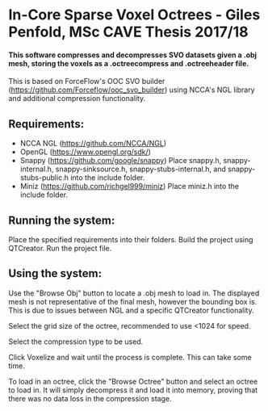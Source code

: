 # In-Core Sparse Voxel Octrees - Giles Penfold, MSc CAVE Thesis 2017/18

#### This software compresses and decompresses SVO datasets given a .obj mesh, storing the voxels as a .octreecompress and .octreeheader file.

This is based on ForceFlow's OOC SVO builder (https://github.com/Forceflow/ooc_svo_builder) using NCCA's NGL library and additional compression functionality.

## Requirements:

- NCCA NGL (https://github.com/NCCA/NGL)
- OpenGL (https://www.opengl.org/sdk/)
- Snappy (https://github.com/google/snappy)
  Place snappy.h, snappy-internal.h, snappy-sinksource.h, snappy-stubs-internal.h, and snappy-stubs-public.h into the include folder.
- Miniz (https://github.com/richgel999/miniz)
  Place miniz.h into the include folder.


## Running the system:

Place the specified requirements into their folders.
Build the project using QTCreator.
Run the project file.

## Using the system:

Use the "Browse Obj" button to locate a .obj mesh to load in. The displayed mesh is not representative of the final mesh, however the bounding box is. This is due to issues between NGL and a specific QTCreator functionality.

Select the grid size of the octree, recommended to use <1024 for speed.

Select the compression type to be used.

Click Voxelize and wait until the process is complete. This can take some time.

To load in an octree, click the "Browse Octree" button and select an octree to load in. It will simply decompress it and load it into memory, proving that there was no data loss in the compression stage.